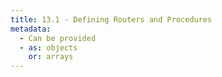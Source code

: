 ```yaml
---
title: 13.1 - Defining Routers and Procedures
metadata:
  - Can be provided
  - as: objects
    or: arrays
---
```

